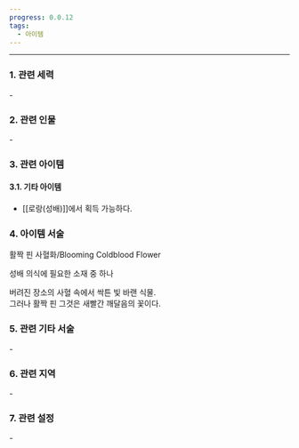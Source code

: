 ```yaml
---
progress: 0.0.12
tags:
  - 아이템
---
```

---
### 1. 관련 세력 
\-
### 2. 관련 인물
\-

### 3. 관련 아이템
#### 3.1. 기타 아이템
- [[로랑(성배)]]에서 획득 가능하다.

### 4. 아이템 서술
활짝 핀 사혈화/Blooming Coldblood Flower

성배 의식에 필요한 소재 중 하나  
  
버려진 장소의 사혈 속에서 싹튼 빛 바랜 식물.  
그러나 활짝 핀 그것은 새빨간 깨달음의 꽃이다.

### 5. 관련 기타 서술
\-
### 6. 관련 지역
\-
### 7. 관련 설정
\-